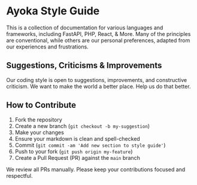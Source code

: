 # Ayoka Style Guide

This is a collection of documentation for various languages and frameworks, including FastAPI, PHP, React, & More. Many of the principles are conventional, while others are our personal preferences, adapted from our experiences and frustrations.

## Suggestions, Criticisms & Improvements

Our coding style is open to suggestions, improvements, and constructive criticism. We want to make the world a better place. Help us do that better.

## How to Contribute

1. Fork the repository
2. Create a new branch (`git checkout -b my-suggestion`)
3. Make your changes
4. Ensure your markdown is clean and spell-checked
5. Commit (`git commit -am 'Add new section to style guide'`)
6. Push to your fork (`git push origin my-feature`)
7. Create a Pull Request (PR) against the `main` branch

We review all PRs manually. Please keep your contributions focused and respectful.
